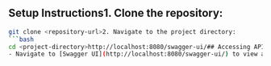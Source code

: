 ## Setup Instructions1. Clone the repository:
   ```bash
   git clone <repository-url>2. Navigate to the project directory:
   ```bash
   cd <project-directory>http://localhost:8080/swagger-ui/## Accessing API Documentation
- Navigate to [Swagger UI](http://localhost:8080/swagger-ui/) to view and test the API endpoints.